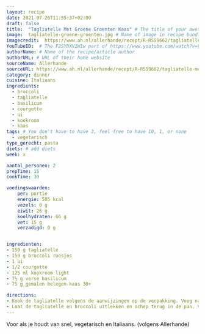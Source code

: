 ```yaml
---
layout: recipe
date: 2021-07-26T11:55:37+02:00
draft: false
title:  "Tagliatelle Met Groene Groenten Kaas" # The title of your awesome recipe
image:  tagliatelle-groene-groenten.jpg # Name of image in recipe bundle
imagecredit:  https://www.ah.nl/allerhande/recept/R-R559662/tagliatelle-met-groene-groenten-en-kaas
YouTubeID:  # The F2SYDXV1W1w part of https://www.youtube.com/watch?v=F2SYDXV1W1w
authorName: # Name of the recipe/article author
authorURL: # URL of their home website
sourceName: Allerhande
sourceURL: https://www.ah.nl/allerhande/recept/R-R559662/tagliatelle-met-groene-groenten-en-kaas
category: dinner
cuisine: Italiaans
ingredients:
  - broccoli
  - tagliatelle
  - basilicum
  - courgette
  - ui
  - kookroom
  - kaas
tags: # You don't have to have 3, feel free to have 10, 1, or none
  - vegetarisch
type_gerecht: pasta 
diets: # add diets
week: x

aantal_personen: 2
prepTime: 15
cookTime: 30

voedingswaarden:
    per: portie
    energie: 505 kcal
    vezels: 0 g
    eiwit: 26 g
    koolhydraten: 66 g
    vet: 15 g
    verzadigd: 0 g


ingredienten:
- 150 g tagliatelle
- 150 g broccoli roosjes
- 1 ui
- 1/2 courgette
- 125 ml kookroom light
- 7½ g verse basilicum
- 75 g gemalen belegen kaas 30+

directions:
- Kook de tagliatelle volgens de aanwijzingen op de verpakking. Voeg na 6 min. de broccoli toe. Snijd de ui in partjes. Verhit ondertussen de olie in een koekenpan en fruit de ui goudbruin.
- Laat de tagliatelle en broccoli uitlekken en schep terug in de pan. Voeg de kookroom, ui en courgette toe en breng aan de kook. Snijd de grote blaadjes van de basilicum in repen. Schep als laastst de basilicum en kaas door de pasta. Serveer in kommen of diepe borden.
---
```


Voor als je houdt van snel, vegetarisch en Italiaans. (volgens Allerhande)
